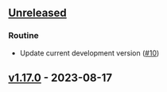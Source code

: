 <a name="unreleased"></a>
## [Unreleased]

### Routine
- Update current development version ([#10](https://github.com/epam/edp-keycloak-operator/issues/10))


<a name="v1.17.0"></a>
## [v1.17.0] - 2023-08-17

[Unreleased]: https://github.com/epam/edp-keycloak-operator/compare/v1.17.0...HEAD
[v1.17.0]: https://github.com/epam/edp-keycloak-operator/compare/v1.16.0...v1.17.0
